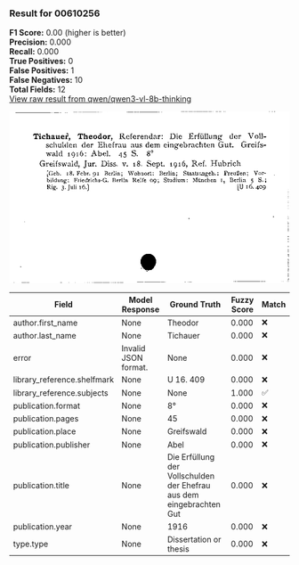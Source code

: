 ### Result for 00610256
**F1 Score:** 0.00 (higher is better)<br>**Precision:** 0.000<br>**Recall:** 0.000<br>**True Positives:** 0<br>**False Positives:** 1<br>**False Negatives:** 10<br>**Total Fields:** 12<br>[View raw result from qwen/qwen3-vl-8b-thinking](https://github.com/RISE-UNIBAS/humanities_data_benchmark/blob/main/results/2025-10-17/T0247/request_T0247_00610256.json)

<img src="https://github.com/RISE-UNIBAS/humanities_data_benchmark/blob/main/benchmarks/zettelkatalog/images/00610256.jpg?raw=true" alt="00610256" width="600px">

| Field | Model Response | Ground Truth | Fuzzy Score | Match |
|-------|----------------|--------------|-------------|-------|
| author.first_name | None | Theodor | 0.000 | ❌ |
| author.last_name | None | Tichauer | 0.000 | ❌ |
| error | Invalid JSON format. | None | 0.000 | ❌ |
| library_reference.shelfmark | None | U 16. 409 | 0.000 | ❌ |
| library_reference.subjects | None | None | 1.000 | ✅ |
| publication.format | None | 8° | 0.000 | ❌ |
| publication.pages | None | 45 | 0.000 | ❌ |
| publication.place | None | Greifswald | 0.000 | ❌ |
| publication.publisher | None | Abel | 0.000 | ❌ |
| publication.title | None | Die Erfüllung der Vollschulden der Ehefrau aus dem eingebrachten Gut | 0.000 | ❌ |
| publication.year | None | 1916 | 0.000 | ❌ |
| type.type | None | Dissertation or thesis | 0.000 | ❌ |
